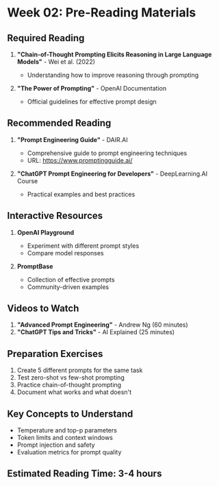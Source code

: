 # Week 02: Pre-Reading Materials

## Required Reading
1. **"Chain-of-Thought Prompting Elicits Reasoning in Large Language Models"** - Wei et al. (2022)
   - Understanding how to improve reasoning through prompting

2. **"The Power of Prompting"** - OpenAI Documentation
   - Official guidelines for effective prompt design

## Recommended Reading
1. **"Prompt Engineering Guide"** - DAIR.AI
   - Comprehensive guide to prompt engineering techniques
   - URL: https://www.promptingguide.ai/

2. **"ChatGPT Prompt Engineering for Developers"** - DeepLearning.AI Course
   - Practical examples and best practices

## Interactive Resources
1. **OpenAI Playground**
   - Experiment with different prompt styles
   - Compare model responses

2. **PromptBase**
   - Collection of effective prompts
   - Community-driven examples

## Videos to Watch
1. **"Advanced Prompt Engineering"** - Andrew Ng (60 minutes)
2. **"ChatGPT Tips and Tricks"** - AI Explained (25 minutes)

## Preparation Exercises
1. Create 5 different prompts for the same task
2. Test zero-shot vs few-shot prompting
3. Practice chain-of-thought prompting
4. Document what works and what doesn't

## Key Concepts to Understand
- Temperature and top-p parameters
- Token limits and context windows
- Prompt injection and safety
- Evaluation metrics for prompt quality

## Estimated Reading Time: 3-4 hours 